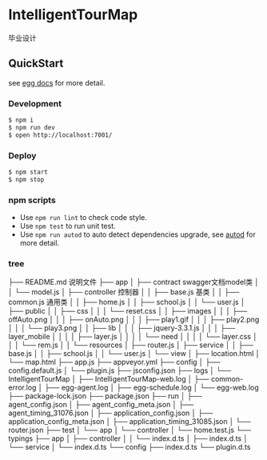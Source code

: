 # IntelligentTourMap

毕业设计

## QuickStart

<!-- add docs here for user -->

see [egg docs][egg] for more detail.

### Development

```bash
$ npm i
$ npm run dev
$ open http://localhost:7001/
```

### Deploy

```bash
$ npm start
$ npm stop
```

### npm scripts

- Use `npm run lint` to check code style.
- Use `npm test` to run unit test.
- Use `npm run autod` to auto detect dependencies upgrade, see [autod](https://www.npmjs.com/package/autod) for more detail.


[egg]: https://eggjs.org


### tree

├── README.md 说明文件
├── app
│   ├── contract swagger文档model类
│   │   └── model.js
│   ├── controller 控制器
│   │   ├── base.js  基类
│   │   ├── common.js 通用类
│   │   ├── home.js 
│   │   ├── school.js
│   │   └── user.js
│   ├── public
│   │   ├── css
│   │   │   └── reset.css
│   │   ├── images
│   │   │   ├── offAuto.png
│   │   │   ├── onAuto.png
│   │   │   ├── play1.gif
│   │   │   ├── play2.png
│   │   │   └── play3.png
│   │   ├── lib
│   │   │   ├── jquery-3.3.1.js
│   │   │   ├── layer_mobile
│   │   │   │   ├── layer.js
│   │   │   │   └── need
│   │   │   │       └── layer.css
│   │   │   └── rem.js
│   │   └── resources
│   ├── router.js
│   ├── service
│   │   ├── base.js
│   │   ├── school.js
│   │   └── user.js
│   └── view
│       ├── location.html
│       └── map.html
├── app.js
├── appveyor.yml
├── config
│   ├── config.default.js
│   └── plugin.js
├── jsconfig.json
├── logs
│   └── IntelligentTourMap
│       ├── IntelligentTourMap-web.log
│       ├── common-error.log
│       ├── egg-agent.log
│       ├── egg-schedule.log
│       └── egg-web.log
├── package-lock.json
├── package.json
├── run
│   ├── agent_config.json
│   ├── agent_config_meta.json
│   ├── agent_timing_31076.json
│   ├── application_config.json
│   ├── application_config_meta.json
│   ├── application_timing_31085.json
│   └── router.json
├── test
│   └── app
│       └── controller
│           └── home.test.js
└── typings
    ├── app
    │   ├── controller
    │   │   └── index.d.ts
    │   ├── index.d.ts
    │   └── service
    │       └── index.d.ts
    └── config
        ├── index.d.ts
        └── plugin.d.ts